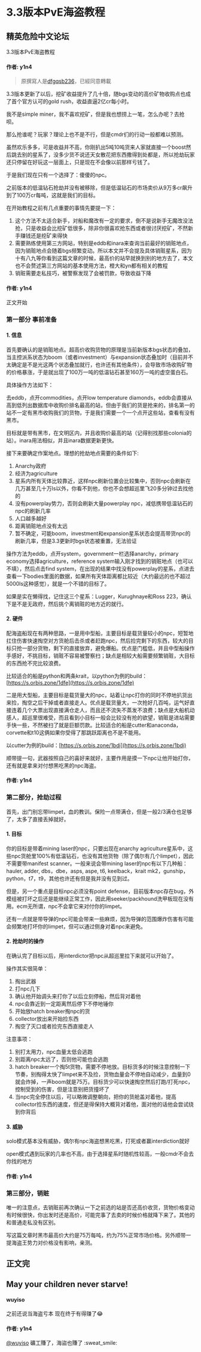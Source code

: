 # 3.3版本PvE海盗教程

## 精英危险中文论坛

3.3版本PvE海盗教程

#### 作者: y1n4

> 原撰寫人是[dfgqsb236](https://tieba.baidu.com/p/5987152353)，已經同意轉載

3.3版本更新了以后，挖矿收益提升了几十倍，随bgs变动的高价矿物收购点也成了首个官方认可的gold rush，收益直逼2亿cr每小时。

我不是simple miner，我不喜欢挖矿，但是我也想捞上一笔，怎么办呢？去抢呗。

那么抢谁呢？玩家？理论上也不是不行，但是cmdr们的行动一般都难以预测。

虽然欢乐多多，可是收益并不高，你刚扒出5吨10吨货来人家就直接一个boost然后跳去别的星系了，没多少货不说还天女散花把东西撒得到处都是，所以抢劫玩家还只停留在好玩这一层面上，只是现在不会像以前那样亏钱了。

于是我们现在只有一个选择了：傻傻的npc。

之前版本的低温钻石抢劫并没有被移除，但是低温钻石的市场卖价从9万多cr飙升到了100万cr每吨，这就是我们的目标。

在开始教程之前有几点重要的事情先要提一下：

1. 这个方法不太适合新手，对船和魔改有一定的要求，倒不是说新手无魔改没法抢，只是收益会比挖矿低很多，除非你很喜欢抢东西或者很讨厌挖矿，不然新手赚钱还是挖矿来得快
2. 需要熟练使用第三方网站，特别是eddb和inara来查询当前最好的销赃地点，因为销赃地点会随着bgs频繁变动。所以本文并不会提及具体销赃星系，因为十有八九等你看到这篇文章的时候，最高价的站早就换到别的地方去了，本文也不会赘述第三方网站的基本使用方法，橙大和yn都有相关的教程
3. 销赃需要走私技巧，被警察发现了会被罚款，导致收益下降

#### 作者: y1n4

正文开始

### 第一部分 事前准备

#### 1. 信息

首先要确认的是销赃地点。超高价收购货物的原理是当前新版本bgs状态的叠加，当主控派系状态为boom（或者investment）与expansion状态叠加时（目前并不太确定是不是光这两个状态叠加就行，也许还有其他条件），会导致市场收购矿物的价格暴涨，于是就出现了100万一吨的低温钻石甚至160万一吨的虚空蛋白石。

具体操作方法如下：

去eddb，点开commodities，点开low temperature diamonds，eddb会直接从高到低列出数据库中收购价排名最高的站，但由于我们的货是抢来的，排名第一的站不一定有黑市收购我们的货物，于是我们需要一个一个点开这些站，查看有没有黑市。

目标就是带有黑市，在文明区内，并且收购价最高的站（记得别找那些colonia的站）。inara用法相似，并且inara数据更新更快。

接下来要确定作案地点。理想的抢劫地点需要的条件如下:

1. Anarchy政府
2. 经济为agriculture
3. 星系内所有天体比较靠近，这样npc刷新位置会比较集中，否则npc会刷新在几万甚至几十万ls以外，你看不到他，你也不会想超巡里飞20多分钟过去找他的
4. 没有powerplay势力，否则会刷新大量powerplay npc，减低携带低温钻石的npc的刷新几率
5. 人口越多越好
6. 距离销赃地点没有太远
7. 暂不确定，可能boom，investment和expansion星系状态会提高带货npc的刷新几率，但是3.3更新时bgs状态被重置，无法验证

操作方法为eddb，点开system，government一栏选择anarchy，primary economy选择agriculture，reference system输入刚才找到的销赃地点（也可以不填），然后点击find system，在出现的结果中找没有powerplay的星系，点进去查看一下bodies里面的数据，如果所有天体距离都比较近（大约最远的也不超过5000ls这种感觉），就是一个不错的目标了。

如果是实在懒得找，记住这三个星系：Lugger，Kurughnaye和Ross 223，确认下是不是无政府，然后挑个离销赃的地方近的就行。

#### 2. 硬件

配海盗船现在有两种思路，一是用中型船，主要目标是载货量较小的npc，短暂地扛住伤害快速掏空对方货舱后击杀或者赶跑npc，然后捡完剩下的东西，较大的目标只抢一部分货物，剩下的直接放弃，避免爆船。优点是门槛低，并且中型船操作手感好，不挑目标，销赃不容易被警察扫；缺点是相较大船需要频繁销赃，大目标的东西抢不完比较浪费。

比较适合的船是python和两条krait，以python为例的build：[https://s.orbis.zone/1dfe](https://s.orbis.zone/1dfe)

二是用大型船，主要目标是载货量大的npc，站着让npc打你的同时不停地扒货出来捡，掏空之后干掉或者直接走人。优点是载货量大，一次抢好几百吨，运气好直接连着几个大票出现直接满仓走人，而且还不流失不蒸发不浪费；缺点是大船机动感人，超巡里很难受，而且看到小目标一般会比较没有抢的欲望，销赃是进站需要手快一些，不然被扫了就是巨额罚款。比较适合的船是cutter和anaconda，corvette和t10这俩如果你受得了那跳跃距离也不是不能用。

以cutter为例的build：[https://s.orbis.zone/1bdi](https://s.orbis.zone/1bdi)

顺带提一句，武器按照自己的喜好来就好，主要作用是摸一下npc让他开始打你，还有就是拿来对付想黑吃黑的npc海盗。

#### 作者: y1n4

### 第二部分，抢劫过程

首先，出门别忘带limpet，血的教训。保险一点带满仓，但是一般2/3满仓也足够了，太多了直接丢掉就好。

#### 1. 目标

你的目标是带着mining laser的npc，只要出现在anarchy agriculture星系中，这些npc货舱里100%有低温钻石，也没有其他货物（除了偶尔有几个limpet），因此不需要带manifest scanner。一般来说会带mining laser的npc有以下几种船：hauler, adder, dbs，dbe，asps, aspe, t6, keelback，krait mk2，gunship，python，t7，t9，其他也许还有但是我并没有见到过。

但是，另一个重点是目标npc必须没有point defense，目前版本npc存在bug，外模组被打坏之后还是能继续正常工作，因此用seeker/packhound洗甲板现在没有用。ecm无所谓，npc不会拿它来对付你的limpet。

还有一点就是带导弹的npc可能会带来一些麻烦，因为导弹的范围爆炸伤害有可能会频繁地打坏你的limpet，但可以通过侧身对着npc来避免。

#### 2. 抢劫时的操作

在确认完了目标以后，用interdictor把npc从超巡里拉下来就可以开始了。

操作其实很简单：

1. 掏出武器
2. 打npc几下
3. 确认他开始调头来打你了以后立刻停船，然后背对着他
4. npc会靠近到一定距离然后停下不停地锤你
5. 开始放hatch breaker掏npc的货
6. collector放出来开始捡东西
7. 掏空了灭口或者捡完东西直接走人

注意事项：

1. 别打太用力，npc血量太低会逃跑
2. 别距离npc太远了，否则他可能也会逃跑
3. hatch breaker一个掏5t货物，需要不停地放。目标货多的时候注意控制一下节奏，别掏得太快了limpet来不及捡，货物血量会不停地自动减少，血量到0就会炸掉，一声boom就是75万。目标货少可以快速掏空然后打跑/打死npc，控制受到的伤害，但是注意别把货撞坏了
4. 当npc完全停住以后，可以略微调整朝向，把你的货舱盖对着他，提高collector捡东西的速度，但还是得保持大概背对着他，面对他的话他会尝试绕到你背后

#### 3. 威胁

solo模式基本没有威胁，偶尔有npc海盗想黑吃黑，打死或者赢interdiction就好

open模式遇到玩家的几率也不高，由于选择星系时随机性较高，一般cmdr不会去你找的地方

#### 作者: y1n4

### 第三部分，销赃

唯一的注意点，去销赃前再次确认一下之前选的站是否还高价收货，货物价格变动有时候很快，你出发时还是高价，可能完事了去卖的时候价格就降下来了。其他的和普通走私没有区别。

写这篇文章时黑市最高价大约是75万每吨，约为75%正常市场价格。另外顺带一提海盗王势力对价格没有影响，亲测。

## 正文完

## May your children never starve!

#### wuyiso

之前还说当海盗亏本 现在终于有得赚了😂

#### 作者: y1n4

[@wuyiso](http://127.0.0.1:4567/uid/51) 礦工賺了，海盜也賺了 :sweat\_smile:

